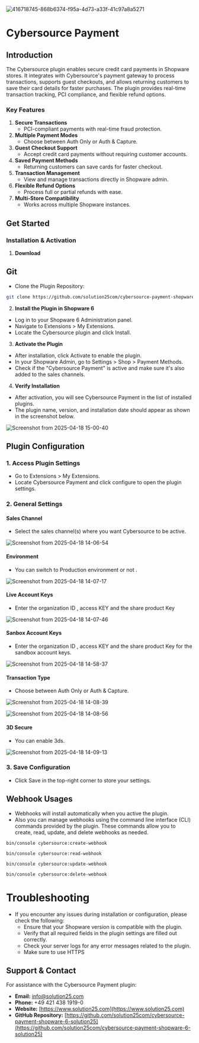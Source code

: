 ![416718745-868b6374-f95a-4d73-a33f-41c97a8a5271](https://github.com/user-attachments/assets/1bc30430-6496-4dca-ba59-a4c2d52a1520)

# Cybersource Payment

## Introduction

The Cybersource plugin enables secure credit card payments in Shopware stores. It integrates with Cybersource's payment gateway to process transactions, supports guest checkouts, and allows returning customers to save their card details for faster purchases. The plugin provides real-time transaction tracking, PCI compliance, and flexible refund options.

### Key Features

1. **Secure Transactions**
   - PCI-compliant payments with real-time fraud protection.
2. **Multiple Payment Modes**
   - Choose between Auth Only or Auth & Capture.
3. **Guest Checkout Support**
   - Accept credit card payments without requiring customer accounts.
4. **Saved Payment Methods**
   - Returning customers can save cards for faster checkout.
5. **Transaction Management**
   - View and manage transactions directly in Shopware admin.
6. **Flexible Refund Options**
   - Process full or partial refunds with ease.
7. **Multi-Store Compatibility**
   - Works across multiple Shopware instances.

## Get Started

### Installation & Activation

1. **Download**

## Git

- Clone the Plugin Repository:
```bash
git clone https://github.com/solution25com/cybersource-payment-shopware-6-solution25.git
```


2. **Install the Plugin in Shopware 6**

- Log in to your Shopware 6 Administration panel.
- Navigate to Extensions > My Extensions.
- Locate the Cybersource plugin and click Install.

3. **Activate the Plugin**

- After installation, click Activate to enable the plugin.
- In your Shopware Admin, go to Settings > Shop > Payment Methods.
- Check if the "Cybersource Payment" is active and make sure it's also added to the sales channels.

4. **Verify Installation**

- After activation, you will see Cybersource Payment in the list of installed plugins.
- The plugin name, version, and installation date should appear as shown in the screenshot below.

![Screenshot from 2025-04-18 15-00-40](https://github.com/user-attachments/assets/a6310d2c-eacc-4190-87b5-6898a5030ade)

## Plugin Configuration

### 1. **Access Plugin Settings**

- Go to Extensions > My Extensions.
- Locate Cybersource Payment and click configure to open the plugin settings.

### 2. **General Settings**

#### **Sales Channel**
- Select the sales channel(s) where you want Cybersource to be active.

![Screenshot from 2025-04-18 14-06-54](https://github.com/user-attachments/assets/05e7a361-3444-4d8a-a6e1-024317beb39d)


#### **Environment**
- You can switch to Production environment or not .

![Screenshot from 2025-04-18 14-07-17](https://github.com/user-attachments/assets/5160c2c0-2781-46df-aa6c-987d9d7e0b5a)

#### **Live Account Keys**
- Enter the organization ID , access KEY and the share product Key

![Screenshot from 2025-04-18 14-07-46](https://github.com/user-attachments/assets/a54c889e-2091-49e6-b630-63d31ca973fa)

#### **Sanbox Account Keys**
- Enter the organization ID , access KEY and the share product Key for the sandbox account keys.

![Screenshot from 2025-04-18 14-58-37](https://github.com/user-attachments/assets/164631e8-8e6b-4ec2-ab22-dc60199560a9)

#### **Transaction Type**
- Choose between Auth Only or Auth & Capture.

![Screenshot from 2025-04-18 14-08-39](https://github.com/user-attachments/assets/89e82fa6-9e4a-4f08-bf9e-e4c5157de9be)

![Screenshot from 2025-04-18 14-08-56](https://github.com/user-attachments/assets/fee51fe6-fa31-4dff-b19c-effb5c9665cd)

#### **3D Secure**
- You can enable 3ds.

![Screenshot from 2025-04-18 14-09-13](https://github.com/user-attachments/assets/4a6a447d-5215-4011-86eb-c58ec32de8df)

### 3. **Save Configuration**

- Click Save in the top-right corner to store your settings.


## Webhook Usages
- Webhooks will install automatically when you active the plugin.
- Also you can manage webhooks using the command line interface (CLI) commands provided by the plugin. These commands allow you to create, read, update, and delete webhooks as needed. 
```
bin/console cybersource:create-webhook
```

```
bin/console cybersource:read-webhook
```

```
bin/console cybersource:update-webhook
```

```
bin/console cybersource:delete-webhook
```

# Troubleshooting
- If you encounter any issues during installation or configuration, please check the following:
  - Ensure that your Shopware version is compatible with the plugin.
  - Verify that all required fields in the plugin settings are filled out correctly.
  - Check your server logs for any error messages related to the plugin.
  - Make sure to use HTTPS 


## Support & Contact

For assistance with the Cybersource Payment plugin:
- **Email:** [info@solution25.com](mailto:info@solution25.com)  
- **Phone:** +49 421 438 1919-0  
- **Website:** [https://www.solution25.com](https://www.solution25.com)
- **GitHub Repository:** [https://github.com/solution25com/cybersource-payment-shopware-6-solution25](https://github.com/solution25com/cybersource-payment-shopware-6-solution25)
